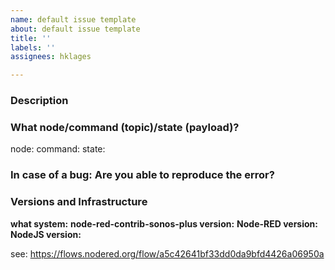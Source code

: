 ```yaml
---
name: default issue template
about: default issue template
title: ''
labels: ''
assignees: hklages

---
```


### Description
<!--- description  -->

### What node/command (topic)/state (payload)?
node: <!--- Universal | My Sonos  -->
command: <!--- group... ?  -->
state: <!--- ?  -->

### In case of a bug: Are you able to reproduce the error?
<!--- yes|no -->

### Versions and Infrastructure
**what system:** <!--- docker on Synology | Windows 10 | CCU3 with Redmatic | Raspberry Pi ?  -->
**node-red-contrib-sonos-plus version:** <!--- 4.0.1?  -->
**Node-RED version:** <!--- 1.0.5?  -->
**NodeJS version:** <!--- 10.20.0?  -->

see: https://flows.nodered.org/flow/a5c42641bf33dd0da9bfd4426a06950a

